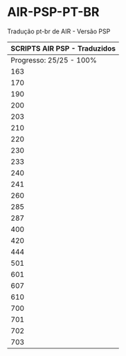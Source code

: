 # AIR-PSP-PT-BR
Tradução pt-br de AIR - Versão PSP

| SCRIPTS AIR PSP - Traduzidos  |
| ----------------------------- |
|  Progresso: 25/25 - 100%      |
|            163                |
|            170                |
|            190                |
|            200                |
|            203                |
|            210                |
|            220                |
|            230                |
|            233                |
|            240                |
|            241                |
|            260                |
|            285                |
|            287                |
|            400                |
|            420                |
|            444                |
|            501                |
|            601                |
|            607                |
|            610                |
|            700                |
|            701                |
|            702                |
|            703                |

